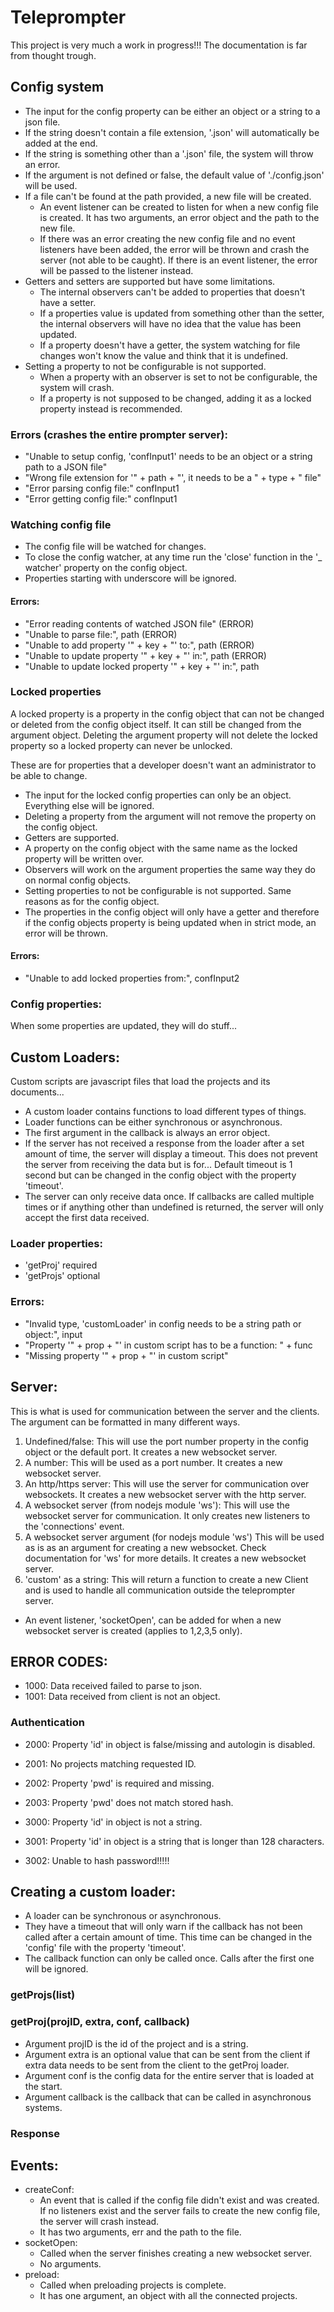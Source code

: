 # Teleprompter
This project is very much a work in progress!!!
The documentation is far from thought trough.





## Config system
* The input for the config property can be either an object or a string to a json file.
* If the string doesn't contain a file extension, '.json' will automatically be added at the end.
* If the string is something other than a '.json' file, the system will throw an error.
* If the argument is not defined or false, the default value of './config.json' will be used.
* If a file can't be found at the path provided, a new file will be created.
	* An event listener can be created to listen for when a new config file is created. It has two arguments, an error object and the path to the new file.
	* If there was an error creating the new config file and no event listeners have been added, the error will be thrown and crash the server (not able to be caught). If there is an event listener, the error will be passed to the listener instead.
* Getters and setters are supported but have some limitations.
	* The internal observers can't be added to properties that doesn't have a setter.
	* If a properties value is updated from something other than the setter, the internal observers will have no idea that the value has been updated.
	* If a property doesn't have a getter, the system watching for file changes won't know the value and think that it is undefined.
* Setting a property to not be configurable is not supported.
	* When a property with an observer is set to not be configurable, the system will crash.
	* If a property is not supposed to be changed, adding it as a locked property instead is recommended.

### Errors (crashes the entire prompter server):
* "Unable to setup config, 'confInput1' needs to be an object or a string path to a JSON file"
* "Wrong file extension for '" + path + "', it needs to be a " + type + " file"
* "Error parsing config file:" confInput1
* "Error getting config file:" confInput1



### Watching config file
* The config file will be watched for changes.
* To close the config watcher, at any time run the 'close' function in the '_ watcher' property on the config object.
* Properties starting with underscore will be ignored.

#### Errors:
* "Error reading contents of watched JSON file" (ERROR)
* "Unable to parse file:", path (ERROR)
* "Unable to add property '" + key + "' to:", path (ERROR)
* "Unable to update property '" + key + "' in:", path (ERROR)
* "Unable to update locked property '" + key + "' in:", path



### Locked properties
A locked property is a property in the config object that can not be changed or deleted from the config object itself. It can still be changed from the argument object. Deleting the argument property will not delete the locked property so a locked property can never be unlocked.

These are for properties that a developer doesn't want an administrator to be able to change.

* The input for the locked config properties can only be an object. Everything else will be ignored.
* Deleting a property from the argument will not remove the property on the config object.
* Getters are supported.
* A property on the config object with the same name as the locked property will be written over.
* Observers will work on the argument properties the same way they do on normal config objects.
* Setting properties to not be configurable is not supported. Same reasons as for the config object.
* The properties in the config object will only have a getter and therefore if the config objects property is being updated when in strict mode, an error will be thrown.

#### Errors:
* "Unable to add locked properties from:", confInput2



### Config properties:
When some properties are updated, they will do stuff...





## Custom Loaders:
Custom scripts are javascript files that load the projects and its documents...

* A custom loader contains functions to load different types of things.
* Loader functions can be either synchronous or asynchronous.
* The first argument in the callback is always an error object.
* If the server has not received a response from the loader after a set amount of time, the server will display a timeout. This does not prevent the server from receiving the data but is for... Default timeout is 1 second but can be changed in the config object with the property 'timeout'.
* The server can only receive data once. If callbacks are called multiple times or if anything other than undefined is returned, the server will only accept the first data received.

### Loader properties:
* 'getProj' required
* 'getProjs' optional

### Errors:
* "Invalid type, 'customLoader' in config needs to be a string path or object:", input
* "Property '" + prop + "' in custom script has to be a function: " + func
* "Missing property '" + prop + "' in custom script"





## Server:
This is what is used for communication between the server and the clients. The argument can be formatted in many different ways.
1. Undefined/false:
	This will use the port number property in the config object or the default port. It creates a new websocket server.
2. A number:
	This will be used as a port number. It creates a new websocket server.
3. An http/https server:
	This will use the server for communication over websockets. It creates a new websocket server with the http server.
4. A websocket server (from nodejs module 'ws'):
	This will use the websocket server for communication. It only creates new listeners to the 'connections' event.
5. A websocket server argument (for nodejs module 'ws')
	This will be used as is as an argument for creating a new websocket. Check documentation for 'ws' for more details. It creates a new websocket server.
6. 'custom' as a string:
	This will return a function to create a new Client and is used to handle all communication outside the teleprompter server.
* An event listener, 'socketOpen', can be added for when a new websocket server is created (applies to 1,2,3,5 only).





## ERROR CODES:
* 1000:		Data received failed to parse to json.
* 1001:		Data received from client is not an object.

### Authentication
* 2000:		Property 'id' in object is false/missing and autologin is disabled.
* 2001:		No projects matching requested ID.
* 2002:		Property 'pwd' is required and missing.
* 2003:		Property 'pwd' does not match stored hash.

* 3000:		Property 'id' in object is not a string.
* 3001:		Property 'id' in object is a string that is longer than 128 characters.
* 3002:		Unable to hash password!!!!!



## Creating a custom loader:
* A loader can be synchronous or asynchronous.
* They have a timeout that will only warn if the callback has not been called after a certain amount of time. This time can be changed in the 'config' file with the property 'timeout'.
* The callback function can only be called once. Calls after the first one will be ignored.



### getProjs(list)


### getProj(projID, extra, conf, callback)
* Argument projID is the id of the project and is a string.
* Argument extra is an optional value that can be sent from the client if extra data needs to be sent from the client to the getProj loader.
* Argument conf is the config data for the entire server that is loaded at the start.
* Argument callback is the callback that can be called in asynchronous systems.


### Response




## Events:
* createConf:
	* An event that is called if the config file didn't exist and was created. If no listeners exist and the server fails to create the new config file, the server will crash instead.
	* It has two arguments, err and the path to the file.
* socketOpen:
	* Called when the server finishes creating a new websocket server.
	* No arguments.
* preload:
	* Called when preloading projects is complete.
	* It has one argument, an object with all the connected projects.
